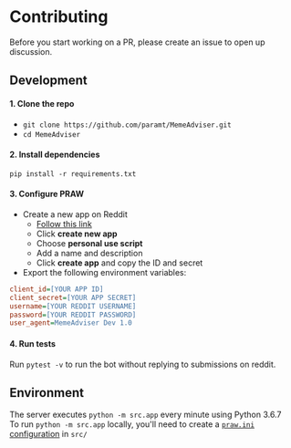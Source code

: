 # Contributing
Before you start working on a PR, please create an issue to open up discussion.

## Development

#### 1. Clone the repo
 - `git clone https://github.com/paramt/MemeAdviser.git`
 - `cd MemeAdviser`

#### 2. Install dependencies
`pip install -r requirements.txt`

#### 3. Configure PRAW
- Create a new app on Reddit
    * [Follow this link](https://www.reddit.com/prefs/apps/)
    * Click **create new app**
    * Choose **personal use script**
    * Add a name and description
    * Click **create app** and copy the ID and secret
- Export the following environment variables:
```ini
client_id=[YOUR APP ID]
client_secret=[YOUR APP SECRET]
username=[YOUR REDDIT USERNAME]
password=[YOUR REDDIT PASSWORD]
user_agent=MemeAdviser Dev 1.0
```

#### 4. Run tests
Run `pytest -v` to run the bot without replying to submissions on reddit.

## Environment
The server executes `python -m src.app` every minute using Python 3.6.7 <br>
To run `python -m src.app` locally, you'll need to create a [`praw.ini` configuration](https://praw.readthedocs.io/en/latest/getting_started/configuration/prawini.html#defining-additional-sites) in `src/`
